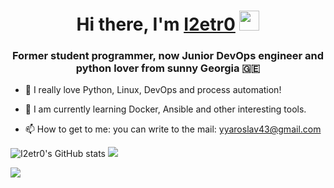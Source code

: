 <h1 align="center">Hi there, I'm <a href="https://i2etr0.github.io" target="_blank">I2etr0</a>
<img src="https://github.com/blackcater/blackcater/raw/main/images/Hi.gif" height="32"/></h1>
<h3 align="center">Former student programmer, now Junior DevOps engineer and python lover from sunny Georgia 🇬🇪 </h3>

- 👀 I really love Python, Linux, DevOps and process automation!

- 🌱 I am currently learning Docker, Ansible and other interesting tools.
- 📫 How to get to me: you can write to the mail: yyaroslav43@gmail.сom

![I2etr0's GitHub stats](https://github-readme-stats.vercel.app/api?username=I2etr0&show_icons=true&bg_color=FA8072,C71585) ![](https://github-profile-summary-cards.vercel.app/api/cards/repos-per-language?username=I2etr0&theme=vue)

![](https://komarev.com/ghpvc/?username=I2etr0)

